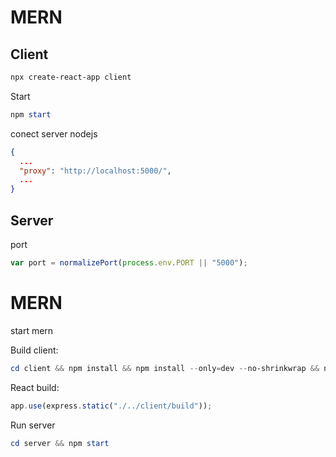 # MERN

## Client

```powershell
npx create-react-app client
```

Start

```powershell
npm start
```

conect server nodejs

```json
{
  ...
  "proxy": "http://localhost:5000/",
  ...
}

```

## Server
port

```javascript
var port = normalizePort(process.env.PORT || "5000");
```

# MERN

start mern

Build client:

```powershell
cd client && npm install && npm install --only=dev --no-shrinkwrap && npm run build
```

React build:

```javascript
app.use(express.static("./../client/build"));
```

Run server

```powershell
cd server && npm start
```
